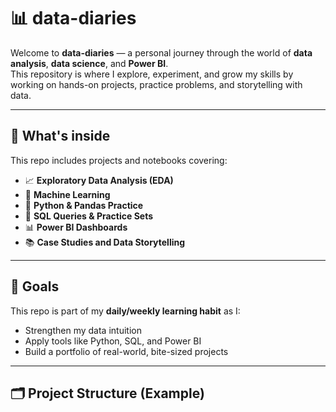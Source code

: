 # 📊 data-diaries

Welcome to **data-diaries** — a personal journey through the world of **data analysis**, **data science**, and **Power BI**.  
This repository is where I explore, experiment, and grow my skills by working on hands-on projects, practice problems, and storytelling with data.

---

## 🧠 What's inside

This repo includes projects and notebooks covering:

- 📈 **Exploratory Data Analysis (EDA)**
- 🤖 **Machine Learning**
- 🧮 **Python & Pandas Practice**
- 🧾 **SQL Queries & Practice Sets**
- 📊 **Power BI Dashboards**
- 📚 **Case Studies and Data Storytelling**

---

## 🚀 Goals

This repo is part of my **daily/weekly learning habit** as I:
- Strengthen my data intuition
- Apply tools like Python, SQL, and Power BI
- Build a portfolio of real-world, bite-sized projects

---

## 🗂️ Project Structure (Example)

